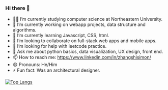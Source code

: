 ### Hi there 👋
- 👨‍🎓 I’m currently studying computer science at Northeastern University.
- 🔭 I’m currently working on webapp projects, data structure and algorithms.
- 🌱 I’m currently learning Javascript, CSS, html.
- 👯 I’m looking to collaborate on full-stack web apps and mobile apps.
- 🤔 I’m looking for help with leetcode practice.
- 💬 Ask me about python basics, data visualization, UX design, front end.
- 📫 How to reach me: https://www.linkedin.com/in/zhangshisimon/
- 😄 Pronouns: He/Him
- ⚡ Fun fact: Was an architectural designer.

[![Top Langs](https://github-readme-stats.vercel.app/api/top-langs/?username=zhangshi0512&layout=compact&exclude_repo=Leetcode)](https://github.com/zhangshi0512/github-readme-stats)

<!--
**zhangshi0512/zhangshi0512** is a ✨ _special_ ✨ repository because its `README.md` (this file) appears on your GitHub profile.

Here are some ideas to get you started:

- 🔭 I’m currently working on webapp projects, data structure and algorithms.
- 🌱 I’m currently learning Javascript, CSS, html.
- 👯 I’m looking to collaborate on full-stack web apps and mobile apps.
- 🤔 I’m looking for help with leetcode practice.
- 💬 Ask me about python basics, data visualization, UX design, front end.
- 📫 How to reach me: https://www.linkedin.com/in/zhangshisimon/
- 😄 Pronouns: He/Him
- ⚡ Fun fact: Was an architectural designer.
-->
